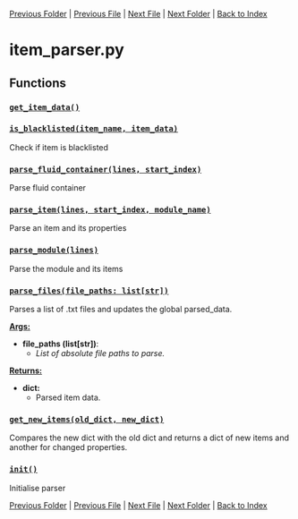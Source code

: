 [Previous Folder](../objects/components.md) | [Previous File](fluid_parser.md) | [Next File](literature_parser.md) | [Next Folder](../recipes/craft_recipes.md) | [Back to Index](../../index.md)

# item_parser.py

## Functions

### [`get_item_data()`](https://github.com/Vaileasys/pz-wiki_parser/blob/main/scripts/parser/item_parser.py#L23)
### [`is_blacklisted(item_name, item_data)`](https://github.com/Vaileasys/pz-wiki_parser/blob/main/scripts/parser/item_parser.py#L30)

Check if item is blacklisted

### [`parse_fluid_container(lines, start_index)`](https://github.com/Vaileasys/pz-wiki_parser/blob/main/scripts/parser/item_parser.py#L47)

Parse fluid container

### [`parse_item(lines, start_index, module_name)`](https://github.com/Vaileasys/pz-wiki_parser/blob/main/scripts/parser/item_parser.py#L119)

Parse an item and its properties

### [`parse_module(lines)`](https://github.com/Vaileasys/pz-wiki_parser/blob/main/scripts/parser/item_parser.py#L208)

Parse the module and its items

### [`parse_files(file_paths: list[str])`](https://github.com/Vaileasys/pz-wiki_parser/blob/main/scripts/parser/item_parser.py#L244)

Parses a list of .txt files and updates the global parsed_data.


<ins>**Args:**</ins>
  - **file_paths (list[str])**:
      - _List of absolute file paths to parse._

<ins>**Returns:**</ins>
  - **dict:**
      - Parsed item data.

### [`get_new_items(old_dict, new_dict)`](https://github.com/Vaileasys/pz-wiki_parser/blob/main/scripts/parser/item_parser.py#L281)

Compares the new dict with the old dict and returns a dict of new items and another for changed properties.

### [`init()`](https://github.com/Vaileasys/pz-wiki_parser/blob/main/scripts/parser/item_parser.py#L307)

Initialise parser



[Previous Folder](../objects/components.md) | [Previous File](fluid_parser.md) | [Next File](literature_parser.md) | [Next Folder](../recipes/craft_recipes.md) | [Back to Index](../../index.md)
